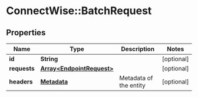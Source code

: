 # ConnectWise::BatchRequest

## Properties
Name | Type | Description | Notes
------------ | ------------- | ------------- | -------------
**id** | **String** |  | [optional] 
**requests** | [**Array&lt;EndpointRequest&gt;**](EndpointRequest.md) |  | [optional] 
**headers** | [**Metadata**](Metadata.md) | Metadata of the entity | [optional] 



